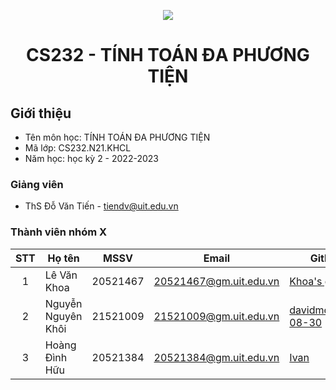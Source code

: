 <p align="center">
  <a href="https://www.uit.edu.vn/"><img src="https://www.uit.edu.vn/sites/vi/files/banner.png"></a>
<h1 align="center"><b>CS232 - TÍNH TOÁN ĐA PHƯƠNG TIỆN</b></h1>

## Giới thiệu
* Tên môn học: TÍNH TOÁN ĐA PHƯƠNG TIỆN
* Mã lớp: CS232.N21.KHCL
* Năm học: học kỳ 2 - 2022-2023

### Giảng viên
* ThS Đỗ Văn Tiến - tiendv@uit.edu.vn

### Thành viên nhóm X

| STT | Họ tên | MSSV | Email | Github |
| :---: | --- | --- | --- | --- |
| 1 | Lê Văn Khoa | 20521467 | 20521467@gm.uit.edu.vn | [Khoa's github](https://github.com/Levankhoa150102) |
| 2 | Nguyễn Nguyên Khôi | 21521009 | 21521009@gm.uit.edu.vn | [davidmorrison-08-30](https://github.com/davidmorrison-08-30) |
| 3 | Hoàng Đình Hữu | 20521384 | 20521384@gm.uit.edu.vn | [Ivan](https://github.com/Jun0se7en) |
